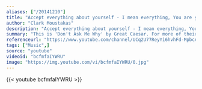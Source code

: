 ```yaml
---
aliases: ["/20141210"]
title: "Accept everything about yourself - I mean everything, You are you and that is the beginning and the end - no apologies, no regrets."
author: "Clark Moustakas"
description: "Accept everything about yourself - I mean everything, You are you and that is the beginning and the end - no apologies, no regrets. - Clark Moustakas quotes from GetInspired365.com"
summary: "This is 'Don't Ask Me Why' by Great Caesar. For more of their stuff click the link below"
referenceurl: "https://www.youtube.com/channel/UCq2U77ReyYi6hvhFd-MpbcA"
tags: ["Music",]
source: "youtube"
videoid: "bcfmfaIYWRU"
image: "https://img.youtube.com/vi/bcfmfaIYWRU/0.jpg"
---
```


{{< youtube bcfmfaIYWRU >}}
